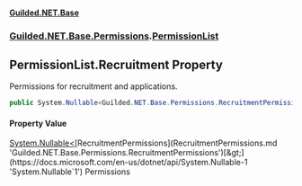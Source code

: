 #### [Guilded.NET.Base](Guilded_NET_Base.md 'Guilded.NET.Base')
### [Guilded.NET.Base.Permissions](Guilded_NET_Base.md#Guilded_NET_Base_Permissions 'Guilded.NET.Base.Permissions').[PermissionList](PermissionList.md 'Guilded.NET.Base.Permissions.PermissionList')
## PermissionList.Recruitment Property
Permissions for recruitment and applications.  
```csharp
public System.Nullable<Guilded.NET.Base.Permissions.RecruitmentPermissions> Recruitment { get; set; }
```
#### Property Value
[System.Nullable&lt;](https://docs.microsoft.com/en-us/dotnet/api/System.Nullable-1 'System.Nullable`1')[RecruitmentPermissions](RecruitmentPermissions.md 'Guilded.NET.Base.Permissions.RecruitmentPermissions')[&gt;](https://docs.microsoft.com/en-us/dotnet/api/System.Nullable-1 'System.Nullable`1')
Permissions
